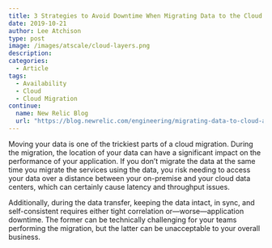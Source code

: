 ```yaml
---
title: 3 Strategies to Avoid Downtime When Migrating Data to the Cloud
date: 2019-10-21
author: Lee Atchison
type: post
image: /images/atscale/cloud-layers.png
description: 
categories:
  - Article
tags:
  - Availability
  - Cloud
  - Cloud Migration
continue:
  name: New Relic Blog
  url: "https://blog.newrelic.com/engineering/migrating-data-to-cloud-avoid-downtime-strategies/"
---
```

Moving your data is one of the trickiest parts of a cloud migration. During the migration, the location of your data can have a significant impact on the performance of your application. If you don’t migrate the data at the same time you migrate the services using the data, you risk needing to access your data over a distance between your on-premise and your cloud data centers, which can certainly cause latency and throughput issues.

Additionally, during the data transfer, keeping the data intact, in sync, and self-consistent requires either tight correlation or—worse—application downtime. The former can be technically challenging for your teams performing the migration, but the latter can be unacceptable to your overall business.

